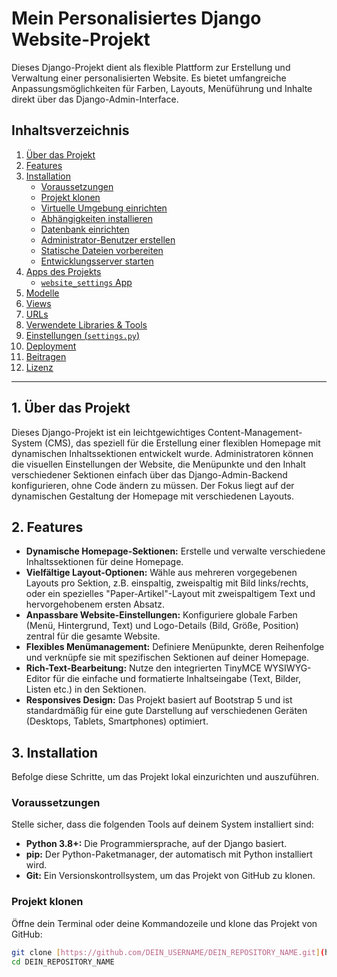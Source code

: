 # Mein Personalisiertes Django Website-Projekt

Dieses Django-Projekt dient als flexible Plattform zur Erstellung und Verwaltung einer personalisierten Website. Es bietet umfangreiche Anpassungsmöglichkeiten für Farben, Layouts, Menüführung und Inhalte direkt über das Django-Admin-Interface.

## Inhaltsverzeichnis

1.  [Über das Projekt](#über-das-projekt)
2.  [Features](#features)
3.  [Installation](#installation)
    * [Voraussetzungen](#voraussetzungen)
    * [Projekt klonen](#projekt-klonen)
    * [Virtuelle Umgebung einrichten](#virtuelle-umgebung-einrichten)
    * [Abhängigkeiten installieren](#abhängigkeiten-installieren)
    * [Datenbank einrichten](#datenbank-einrichten)
    * [Administrator-Benutzer erstellen](#administrator-benutzer-erstellen)
    * [Statische Dateien vorbereiten](#statische-dateien-vorbereiten)
    * [Entwicklungsserver starten](#entwicklungsserver-starten)
4.  [Apps des Projekts](#apps-des-projekts)
    * [`website_settings` App](#website_settings-app)
5.  [Modelle](#modelle)
6.  [Views](#views)
7.  [URLs](#urls)
8.  [Verwendete Libraries & Tools](#verwendete-libraries--tools)
9.  [Einstellungen (`settings.py`)](#einstellungen-settingspy)
10. [Deployment](#deployment)
11. [Beitragen](#beitragen)
12. [Lizenz](#lizenz)

---

## 1. Über das Projekt

Dieses Django-Projekt ist ein leichtgewichtiges Content-Management-System (CMS), das speziell für die Erstellung einer flexiblen Homepage mit dynamischen Inhaltssektionen entwickelt wurde. Administratoren können die visuellen Einstellungen der Website, die Menüpunkte und den Inhalt verschiedener Sektionen einfach über das Django-Admin-Backend konfigurieren, ohne Code ändern zu müssen. Der Fokus liegt auf der dynamischen Gestaltung der Homepage mit verschiedenen Layouts.

## 2. Features

* **Dynamische Homepage-Sektionen:** Erstelle und verwalte verschiedene Inhaltssektionen für deine Homepage.
* **Vielfältige Layout-Optionen:** Wähle aus mehreren vorgegebenen Layouts pro Sektion, z.B. einspaltig, zweispaltig mit Bild links/rechts, oder ein spezielles "Paper-Artikel"-Layout mit zweispaltigem Text und hervorgehobenem ersten Absatz.
* **Anpassbare Website-Einstellungen:** Konfiguriere globale Farben (Menü, Hintergrund, Text) und Logo-Details (Bild, Größe, Position) zentral für die gesamte Website.
* **Flexibles Menümanagement:** Definiere Menüpunkte, deren Reihenfolge und verknüpfe sie mit spezifischen Sektionen auf deiner Homepage.
* **Rich-Text-Bearbeitung:** Nutze den integrierten TinyMCE WYSIWYG-Editor für die einfache und formatierte Inhaltseingabe (Text, Bilder, Listen etc.) in den Sektionen.
* **Responsives Design:** Das Projekt basiert auf Bootstrap 5 und ist standardmäßig für eine gute Darstellung auf verschiedenen Geräten (Desktops, Tablets, Smartphones) optimiert.

## 3. Installation

Befolge diese Schritte, um das Projekt lokal einzurichten und auszuführen.

### Voraussetzungen

Stelle sicher, dass die folgenden Tools auf deinem System installiert sind:

* **Python 3.8+:** Die Programmiersprache, auf der Django basiert.
* **pip:** Der Python-Paketmanager, der automatisch mit Python installiert wird.
* **Git:** Ein Versionskontrollsystem, um das Projekt von GitHub zu klonen.

### Projekt klonen

Öffne dein Terminal oder deine Kommandozeile und klone das Projekt von GitHub:

```bash
git clone [https://github.com/DEIN_USERNAME/DEIN_REPOSITORY_NAME.git](https://github.com/DEIN_USERNAME/DEIN_REPOSITORY_NAME.git)
cd DEIN_REPOSITORY_NAME